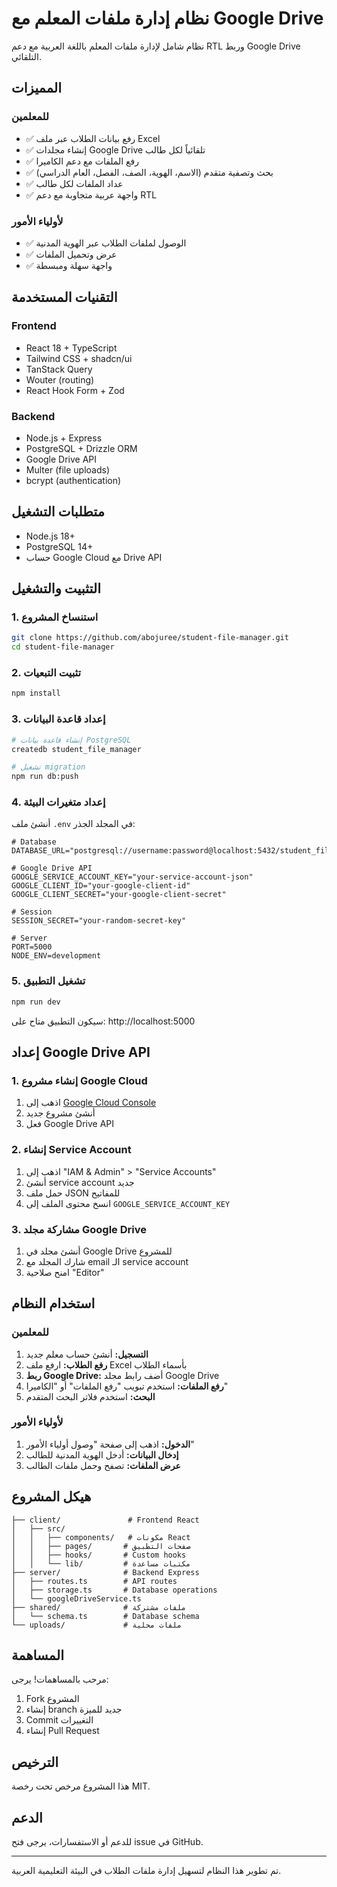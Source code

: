 # نظام إدارة ملفات المعلم مع Google Drive

نظام شامل لإدارة ملفات المعلم باللغة العربية مع دعم RTL وربط Google Drive التلقائي.

## المميزات

### للمعلمين
- ✅ رفع بيانات الطلاب عبر ملف Excel
- ✅ إنشاء مجلدات Google Drive تلقائياً لكل طالب
- ✅ رفع الملفات مع دعم الكاميرا
- ✅ بحث وتصفية متقدم (الاسم، الهوية، الصف، الفصل، العام الدراسي)
- ✅ عداد الملفات لكل طالب
- ✅ واجهة عربية متجاوبة مع دعم RTL

### لأولياء الأمور
- ✅ الوصول لملفات الطلاب عبر الهوية المدنية
- ✅ عرض وتحميل الملفات
- ✅ واجهة سهلة ومبسطة

## التقنيات المستخدمة

### Frontend
- React 18 + TypeScript
- Tailwind CSS + shadcn/ui
- TanStack Query
- Wouter (routing)
- React Hook Form + Zod

### Backend
- Node.js + Express
- PostgreSQL + Drizzle ORM
- Google Drive API
- Multer (file uploads)
- bcrypt (authentication)

## متطلبات التشغيل

- Node.js 18+
- PostgreSQL 14+
- حساب Google Cloud مع Drive API

## التثبيت والتشغيل

### 1. استنساخ المشروع
```bash
git clone https://github.com/abojuree/student-file-manager.git
cd student-file-manager
```

### 2. تثبيت التبعيات
```bash
npm install
```

### 3. إعداد قاعدة البيانات
```bash
# إنشاء قاعدة بيانات PostgreSQL
createdb student_file_manager

# تشغيل migration
npm run db:push
```

### 4. إعداد متغيرات البيئة
أنشئ ملف `.env` في المجلد الجذر:

```env
# Database
DATABASE_URL="postgresql://username:password@localhost:5432/student_file_manager"

# Google Drive API
GOOGLE_SERVICE_ACCOUNT_KEY="your-service-account-json"
GOOGLE_CLIENT_ID="your-google-client-id"
GOOGLE_CLIENT_SECRET="your-google-client-secret"

# Session
SESSION_SECRET="your-random-secret-key"

# Server
PORT=5000
NODE_ENV=development
```

### 5. تشغيل التطبيق
```bash
npm run dev
```

سيكون التطبيق متاح على: http://localhost:5000

## إعداد Google Drive API

### 1. إنشاء مشروع Google Cloud
1. اذهب إلى [Google Cloud Console](https://console.cloud.google.com)
2. أنشئ مشروع جديد
3. فعل Google Drive API

### 2. إنشاء Service Account
1. اذهب إلى "IAM & Admin" > "Service Accounts"
2. أنشئ service account جديد
3. حمل ملف JSON للمفاتيح
4. انسخ محتوى الملف إلى `GOOGLE_SERVICE_ACCOUNT_KEY`

### 3. مشاركة مجلد Google Drive
1. أنشئ مجلد في Google Drive للمشروع
2. شارك المجلد مع email الـ service account
3. امنح صلاحية "Editor"

## استخدام النظام

### للمعلمين
1. **التسجيل:** أنشئ حساب معلم جديد
2. **رفع الطلاب:** ارفع ملف Excel بأسماء الطلاب
3. **ربط Google Drive:** أضف رابط مجلد Google Drive
4. **رفع الملفات:** استخدم تبويب "رفع الملفات" أو "الكاميرا"
5. **البحث:** استخدم فلاتر البحث المتقدم

### لأولياء الأمور
1. **الدخول:** اذهب إلى صفحة "وصول أولياء الأمور"
2. **إدخال البيانات:** أدخل الهوية المدنية للطالب
3. **عرض الملفات:** تصفح وحمل ملفات الطالب

## هيكل المشروع

```
├── client/               # Frontend React
│   ├── src/
│   │   ├── components/   # مكونات React
│   │   ├── pages/       # صفحات التطبيق
│   │   ├── hooks/       # Custom hooks
│   │   └── lib/         # مكتبات مساعدة
├── server/              # Backend Express
│   ├── routes.ts        # API routes
│   ├── storage.ts       # Database operations
│   └── googleDriveService.ts
├── shared/              # ملفات مشتركة
│   └── schema.ts        # Database schema
└── uploads/             # ملفات محلية
```

## المساهمة

مرحب بالمساهمات! يرجى:
1. Fork المشروع
2. إنشاء branch جديد للميزة
3. Commit التغييرات
4. إنشاء Pull Request

## الترخيص

هذا المشروع مرخص تحت رخصة MIT.

## الدعم

للدعم أو الاستفسارات، يرجى فتح issue في GitHub.

---

تم تطوير هذا النظام لتسهيل إدارة ملفات الطلاب في البيئة التعليمية العربية.